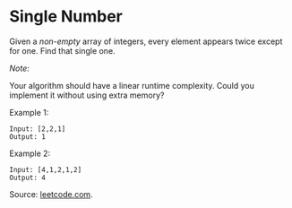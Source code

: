 # Single Number

Given a *non-empty* array of integers, every element appears twice except for one. Find that single one.

*Note:*

Your algorithm should have a linear runtime complexity. Could you implement it without using extra memory?

Example 1:

```
Input: [2,2,1]
Output: 1
```

Example 2:

```
Input: [4,1,2,1,2]
Output: 4
```

Source: [leetcode.com](https://leetcode.com/problems/single-number/).
